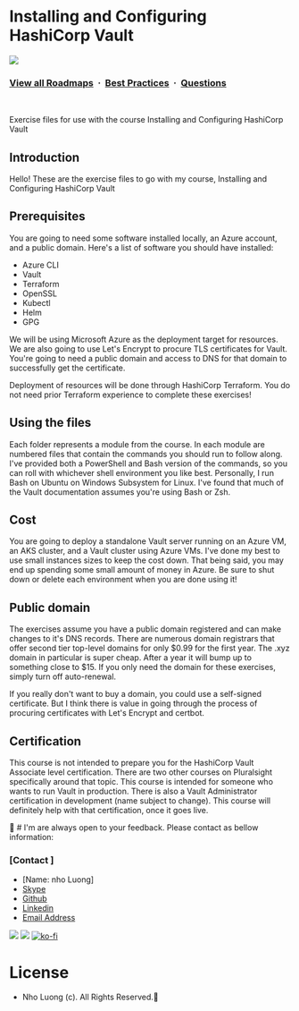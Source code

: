 # Installing and Configuring HashiCorp Vault

![](https://i.imgur.com/waxVImv.png)
### [View all Roadmaps](https://github.com/nholuongut/all-roadmaps) &nbsp;&middot;&nbsp; [Best Practices](https://github.com/nholuongut/all-roadmaps/blob/main/public/best-practices/) &nbsp;&middot;&nbsp; [Questions](https://www.linkedin.com/in/nholuong/)
<br/>

Exercise files for use with the course Installing and Configuring HashiCorp Vault

## Introduction

Hello! These are the exercise files to go with my course, Installing and Configuring HashiCorp Vault

## Prerequisites

You are going to need some software installed locally, an Azure account, and a public domain. Here's a list of software you should have installed:

* Azure CLI
* Vault
* Terraform
* OpenSSL
* Kubectl
* Helm
* GPG

We will be using Microsoft Azure as the deployment target for resources. We are also going to use Let's Encrypt to procure TLS certificates for Vault. You're going to need a public domain and access to DNS for that domain to successfully get the certificate.

Deployment of resources will be done through HashiCorp Terraform. You do not need prior Terraform experience to complete these exercises!

## Using the files

Each folder represents a module from the course. In each module are numbered files that contain the commands you should run to follow along. I've provided both a PowerShell and Bash version of the commands, so you can roll with whichever shell environment you like best. Personally, I run Bash on Ubuntu on Windows Subsystem for Linux. I've found that much of the Vault documentation assumes you're using Bash or Zsh.

## Cost

You are going to deploy a standalone Vault server running on an Azure VM, an AKS cluster, and a Vault cluster using Azure VMs. I've done my best to use small instances sizes to keep the cost down. That being said, you may end up spending some small amount of money in Azure. Be sure to shut down or delete each environment when you are done using it!

## Public domain

The exercises assume you have a public domain registered and can make changes to it's DNS records. There are numerous domain registrars that offer second tier top-level domains for only $0.99 for the first year. The .xyz domain in particular is super cheap. After a year it will bump up to something close to $15. If you only need the domain for these exercises, simply turn off auto-renewal.

If you really don't want to buy a domain, you could use a self-signed certificate. But I think there is value in going through the process of procuring certificates with Let's Encrypt and certbot. 

## Certification

This course is not intended to prepare you for the HashiCorp Vault Associate level certification. There are two other courses on Pluralsight specifically around that topic. This course is intended for someone who wants to run Vault in production. There is also a Vault Administrator certification in development (name subject to change). This course will definitely help with that certification, once it goes live.

🚀 # I'm are always open to your feedback.  Please contact as bellow information:
### [Contact ]
* [Name: nho Luong]
* [Skype](luongutnho_skype)
* [Github](https://github.com/nholuongut/)
* [Linkedin](https://www.linkedin.com/in/nholuong/)
* [Email Address](luongutnho@hotmail.com)

![](https://i.imgur.com/waxVImv.png)
![](bitfield.png)
[![ko-fi](https://ko-fi.com/img/githubbutton_sm.svg)](https://ko-fi.com/nholuong)

# License
* Nho Luong (c). All Rights Reserved.🌟
